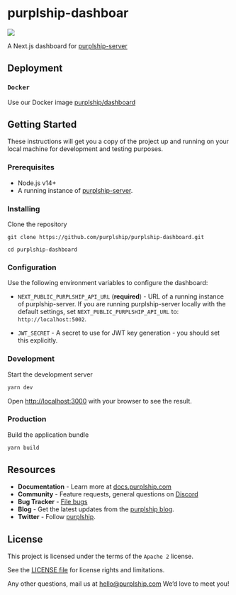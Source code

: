 # purplship-dashboar

<img src="https://github.com/purplship/purplship-server/raw/main/artifacts/shipping-dashboard.jpeg"/>


A Next.js dashboard for [purplship-server](https://github.com/purplship/purplship-server)

## Deployment

### `Docker`

Use our Docker image [purplship/dashboard](https://hub.docker.com/repository/docker/purplship/dashboard)


## Getting Started

These instructions will get you a copy of the project up and running on your local machine for development and testing purposes.

### Prerequisites

- Node.js v14+
- A running instance of [purplship-server](https://github.com/purplship/purplship-server).

### Installing

Clone the repository

```terminal
git clone https://github.com/purplship/purplship-dashboard.git

cd purplship-dashboard
```

### Configuration

Use the following environment variables to configure the dashboard:

- `NEXT_PUBLIC_PURPLSHIP_API_URL` (**required**) - URL of a running instance of purplship-server. If you are running purplship-server locally with the default settings, set `NEXT_PUBLIC_PURPLSHIP_API_URL` to: `http://localhost:5002`.

- `JWT_SECRET` - A secret to use for JWT key generation - you should set this explicitly.

### Development

Start the development server

```bash
yarn dev
```

Open [http://localhost:3000](http://localhost:3000) with your browser to see the result.

### Production

Build the application bundle

```bash
yarn build
```


## Resources

- **Documentation** - Learn more at [docs.purplship.com](https://docs.purplship.com)
- **Community** - Feature requests, general questions on [Discord](https://discord.gg/kXEa3UMRHd)
- **Bug Tracker** - [File bugs](https://github.com/purplship/purplship-server/issues)
- **Blog** - Get the latest updates from the [purplship blog](https://blog.purplship.com).
- **Twitter** - Follow [purplship](https://twitter.com/purplship).


## License

This project is licensed under the terms of the `Apache 2` license.

See the [LICENSE file](/LICENSE) for license rights and limitations.

Any other questions, mail us at hello@purplship.com We’d love to meet you!

